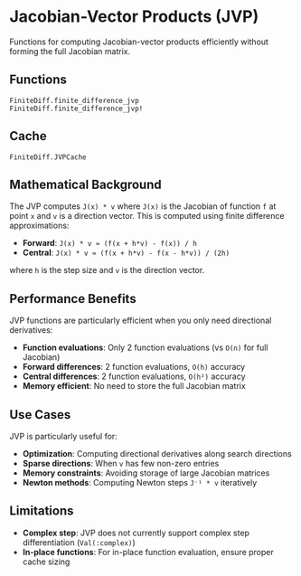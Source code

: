 # Jacobian-Vector Products (JVP)

Functions for computing Jacobian-vector products efficiently without forming the full Jacobian matrix.

## Functions

```@docs
FiniteDiff.finite_difference_jvp
FiniteDiff.finite_difference_jvp!
```

## Cache

```@docs
FiniteDiff.JVPCache
```

## Mathematical Background

The JVP computes `J(x) * v` where `J(x)` is the Jacobian of function `f` at point `x` and `v` is a direction vector. This is computed using finite difference approximations:

- **Forward**: `J(x) * v ≈ (f(x + h*v) - f(x)) / h`  
- **Central**: `J(x) * v ≈ (f(x + h*v) - f(x - h*v)) / (2h)`

where `h` is the step size and `v` is the direction vector.

## Performance Benefits

JVP functions are particularly efficient when you only need directional derivatives:

- **Function evaluations**: Only 2 function evaluations (vs `O(n)` for full Jacobian)
- **Forward differences**: 2 function evaluations, `O(h)` accuracy
- **Central differences**: 2 function evaluations, `O(h²)` accuracy  
- **Memory efficient**: No need to store the full Jacobian matrix

## Use Cases

JVP is particularly useful for:

- **Optimization**: Computing directional derivatives along search directions
- **Sparse directions**: When `v` has few non-zero entries
- **Memory constraints**: Avoiding storage of large Jacobian matrices
- **Newton methods**: Computing Newton steps `J⁻¹ * v` iteratively

## Limitations

- **Complex step**: JVP does not currently support complex step differentiation (`Val(:complex)`)
- **In-place functions**: For in-place function evaluation, ensure proper cache sizing